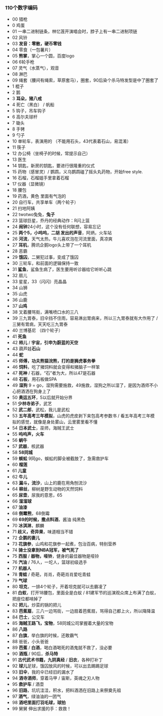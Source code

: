 ### 110个数字编码
- 00 猎枪
-  0 鸡蛋
- 01 一串二进制链条，林忆莲开演唱会时，脖子上有一串二进制项链
- 02 风铃
- 03 **发音：零散，硬币零钱**
- 04 零食（一包薯片）
- 05 **熊掌**，掌心一个圆，百度logo
- 06 6轮手枪
- 07 灵气（水蒸气），观音
- 08 淋巴
- 09 绳套（腰间有绳索，草原套马），圈套，90后染个杀马特发型是中了圈套了
-  1 棍子
-  2 鹅
-  3 **耳朵，猪八戒**
-  4 死亡（黑白） / 帆船
-  5 钩子，吊车钩子
-  6 高尔夫球杆
-  7 锄头
-  8 手铐
-  9 勺子
- 10 单轮车，表演用的 （不能用石头，43代表着石山，易混淆）
- 11 筷子
- 12 办公椅（坐椅子的时候，常提示自己）
- 13 医生
- 14 钥匙，新房的钥匙，要进行很隆重的仪式
- 15 药物（感冒灵）/ 鹦鹉，义乌鹦鹉磕了摇头丸药物，开始free style.
- 16 石榴，石榴姐手里拿着石榴
- 17 仪器（显微镜）
- 18 腰包
- 19 药酒，黄色 里面有气泡的
- 20 自行车，共享单车（两个轮子）
- 21 扫地阿姨
- 22 twotwo兔兔，**兔子**
- 23 篮球巨星，乔丹的经典动作：R闪上篮
- 24 **闹钟**24小时，这个没有任何联想，容易忘记
- 25 **两个5，小呜呜，二胡 发出的声音**，阿炳，火车站
- 26 **河流**，天气太热，牛儿喜欢泡在河流里面，真凉爽
- 27 **耳机**，腾讯企鹅logo头上带了一个耳机
- 28 恶霸
- 29 **饿囚**，二舅犯过事，变成了饿囚
- 30 三轮车，和前面的逻辑保持一致
- 31 **鲨鱼**，鲨鱼生病了，医生要用听诊器给它听听心跳
- 32 扇儿
- 33 星星，33（闪闪）亮晶晶
- 34 山狮
- 35 山虎
- 36 山鹿
- 37 **山鸡**
- 38 叉着腰骂街，满嘴喷口水的三八
- 39 三九胃泰，旧伞挡不住雨，容易淋出胃病来，所以三九胃泰就有大作用了 / 三舅有胃病，天天吃三九胃泰
- 40 兰博基尼 （四个轮子）
- 41 **死鱼**
- 42 **柿儿** / **宇宙，引申为蔚蓝的天空**
- 43 葫芦娃**石山**
- 44 **蛇**
- 45 **师傅，功夫熊猫浣熊，打的是狮虎事务拳**
- 46 **饲料**，吃了猪饲料就会变得和猪脑子一样笨
- 47 **死神** / 石器，“石”者为大，所以47是石器
- 48 **石板**，用石板做SPA
- 49 **湿狗** 9 = go，湿狗需要施救，49施救，湿狗之所以湿了，是因为酒师不小心把酒洒在狗身上了
- 50 **奥运五环**，5以后就开始分界
- 51 **少林寺弟子**，武艺
- 52 **武二郎**，武松，我儿是武松
- 53 **五年高考三年模拟**，山虎的虎皮剥下来包高考参数书 / 看五年高考三年模拟的感觉，就像是身处雾山，云里雾里看不懂
- 54 **日本武士**，巫师，海贼王武士
- 55 **呜呜声，火车**
- 56 **蜗牛**
- 57 **武器**，核武器
- 58 **58同城**
- 59 **蜈蚣** 9同go，蜈蚣的脚全被截肢了，急需救护车
- 60 **榴莲**
- 61 **儿童**
- 62 **牛儿**
- 63 **漏斗，流沙**，山上的鹿在用角刨流沙
- 64 **柳丝**，柳树是野生动物的天然饲料
- 65 **尿壶**，尿我的意思，65
- 66 **溜溜球**
- 67 **油漆**
- 68 **倒霉熊**，68倒霉
- 69 **69的时候，撒点料酒**，酱油 纯黑色
- 70 **冰淇淋**，麒麟
- 71 **歧义，奇异果**，味道相当不错
- 72 **企鹅的妻儿**
- 73 **花旗参**，山鸡和花旗参一起煮，包治百病，特别营养
- 74 **骑士没拿到NBA冠军，被气死了**
- 75 **西服** / **器物，哑铃**，健身的最佳器物是哑铃
- 76 **汽油** / 76人，一坨人，篮球初级选手
- 77 **机器人**
- 78 **青蛙** / 奇葩，肖肖，奇葩肖肖爱吃青蛙
- 79 **气球**
- 80 **坦克**，一排4个轮子，开着坦克就可以去霸凌了
- 81 **白蚁**，打开18腰包，里面全是白蚁 / 81建军节的巡演观众席上布满了白蚁，把座位都啃掉了
- 82 **把儿**，炒菜的锅的把儿
- 83 **芭蕉扇**，三八一边骂街，一边扇着芭蕉扇，骂得自己都上火，所以降降温
- 84 **巴士**，公交车
- 85 **海贼王路飞，宝物**，58同城公司掌握着大量的宝物
- 86 **八路**
- 87 **白旗**，举白旗的时候，还敢霸气
- 88 爸爸，小头爸爸
- 89 **芭蕉** / **白酒**，喝白酒喝死的酒鬼就不救了，没必要
- 90 **酒瓶** / 90后，**杀马特**
- 91 **古代武术书籍，九阴真经** / **旧衣**，各种打补丁
- 92 **球儿**足球，饿囚放风的时候，可以出去踢踢足球
- 93 **旧伞**，我的伞已经旧的漏水了
- 94 **酒寺酒师**，穿着马甲 / 宙斯，英魂之刃人物
- 95 **救护车** / 酒壶
- 96 **旧路**，坑坑洼洼，积水，把料酒洒在旧路上来祭奠先祖
- 97 **酒气**，绿油油的一团气
- 98 **酒吧里面打羽毛球，球拍**
- 99 舅舅 伸出求援的手：救救！